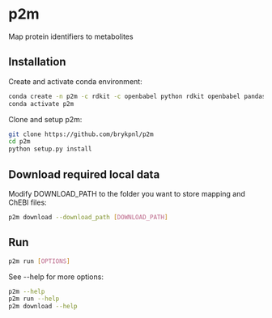 # p2m
Map protein identifiers to metabolites

## Installation
Create and activate conda environment:

```bash
conda create -n p2m -c rdkit -c openbabel python rdkit openbabel pandas
conda activate p2m
```

Clone and setup p2m:

```bash
git clone https://github.com/brykpnl/p2m
cd p2m
python setup.py install
```

## Download required local data

Modify DOWNLOAD_PATH to the folder you want to store mapping and ChEBI files:

```bash
p2m download --download_path [DOWNLOAD_PATH]
```

## Run

```bash
p2m run [OPTIONS]
```

See --help for more options:

```bash
p2m --help
p2m run --help
p2m download --help
```


